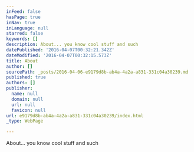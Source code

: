 ```yaml
---
inFeed: false
hasPage: true
inNav: true
inLanguage: null
starred: false
keywords: []
description: About... you know cool stuff and such
datePublished: '2016-04-07T00:32:21.342Z'
dateModified: '2016-04-07T00:32:15.573Z'
title: About
author: []
sourcePath: _posts/2016-04-06-e9179d8b-ab4a-4a2a-a831-331c04a30239.md
published: true
authors: []
publisher:
  name: null
  domain: null
  url: null
  favicon: null
url: e9179d8b-ab4a-4a2a-a831-331c04a30239/index.html
_type: WebPage

---
```

About... you know cool stuff and such